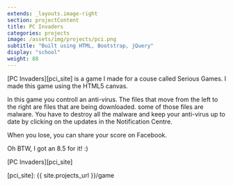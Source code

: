 ```yaml
---
extends: _layouts.image-right
section: projectContent
title: PC Invaders
categories: projects
image: /assets/img/projects/pci.png
subtitle: "Built using HTML, Bootstrap, jQuery"
display: "school"
weight: 88
---
```


[PC Invaders][pci_site] is a game I made for a couse called Serious Games. I made this game using the HTML5 canvas.

In this game you controll an anti-virus. The files that move from the left to the right are files that are being downloaded. some of those files are malware. You have to destroy all the malware and keep your anti-virus up to date by clicking on the updates in the Notification Centre.

When you lose, you can share your score on Facebook.

Oh BTW, I got an 8.5 for it! :)

[PC Invaders][pci_site]

[pci_site]:   {{ site.projects_url }}/game
